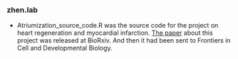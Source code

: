 ### zhen.lab
* Atriumization_source_code.R was the source code for the project on 
heart regeneration and myocardial infarction. 
[The paper](https://www.biorxiv.org/content/10.1101/2020.04.02.021030v1) about this project
was released at BioRxiv.
And then it had  been sent to Frontiers in Cell and Developmental Biology.
